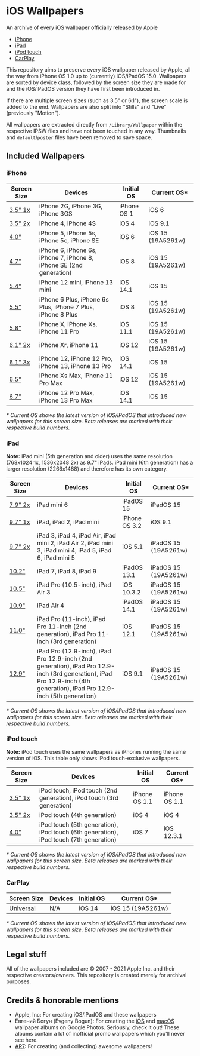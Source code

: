 # iOS Wallpapers
An archive of every iOS wallpaper officially released by Apple

- [iPhone](#iphone)
- [iPad](#ipad)
- [iPod touch](#ipod-touch)
- [CarPlay](#carplay)

This repository aims to preserve every iOS wallpaper released by Apple, all the way from iPhone OS 1.0 up to (currently) iOS/iPadOS 15.0.
Wallpapers are sorted by device class, followed by the screen size they are made for and the iOS/iPadOS version they have first been introduced in.

If there are multiple screen sizes (such as 3.5" or 6.1"), the screen scale is added to the end. Wallpapers are also split into "Stills" and "Live" (previously "Motion").

All wallpapers are extracted directly from `/Library/Wallpaper` within the respective IPSW files and have not been touched in any way. Thumbnails and `default`/`poster` files have been removed to save space.

## Included Wallpapers
### iPhone
| Screen Size | Devices | Initial OS | Current OS\* |
| -- | -- | -- | -- |
| [3.5" 1x](iPhone/3.5%22%20@1x) | iPhone 2G, iPhone 3G, iPhone 3GS | iPhone OS 1 | iOS 6 |
| [3.5" 2x](iPhone/3.5%22%20@2x) | iPhone 4, iPhone 4S | iOS 4 | iOS 9.1 |
| [4.0"](iPhone/4.0%22) | iPhone 5, iPhone 5s, iPhone 5c, iPhone SE | iOS 6 | iOS 15 (19A5261w) |
| [4.7"](iPhone/4.7%22) | iPhone 6, iPhone 6s, iPhone 7, iPhone 8, iPhone SE (2nd generation) | iOS 8 | iOS 15 (19A5261w) |
| [5.4"](iPhone/5.4%22) | iPhone 12 mini, iPhone 13 mini | iOS 14.1 | iOS 15 |
| [5.5"](iPhone/5.5%22) | iPhone 6 Plus, iPhone 6s Plus, iPhone 7 Plus, iPhone 8 Plus | iOS 8 | iOS 15 (19A5261w) |
| [5.8"](iPhone/5.8%22) | iPhone X, iPhone Xs, iPhone 11 Pro | iOS 11.1 | iOS 15 (19A5261w) |
| [6.1" 2x](iPhone/6.1%22%20%402x) | iPhone Xr, iPhone 11 | iOS 12 | iOS 15 (19A5261w) |
| [6.1" 3x](iPhone/6.1%22%20%403x) | iPhone 12, iPhone 12 Pro, iPhone 13, iPhone 13 Pro | iOS 14.1 | iOS 15 |
| [6.5"](iPhone/6.5%22) | iPhone Xs Max, iPhone 11 Pro Max | iOS 12 | iOS 15 (19A5261w) |
| [6.7"](iPhone/6.7%22) | iPhone 12 Pro Max, iPhone 13 Pro Max | iOS 14.1 | iOS 15 |

_\* Current OS shows the latest version of iOS/iPadOS that introduced new wallpapers for this screen size. Beta releases are marked with their respective build numbers._

### iPad
__Note:__ iPad mini (5th generation and older) uses the same resolution (768x1024 1x, 1536x2048 2x) as 9.7" iPads. iPad mini (6th generation) has a larger resolution (2266x1488) and therefore has its own category.

| Screen Size | Devices | Initial OS | Current OS\* |
| -- | -- | -- | -- |
| [7.9" 2x](iPad/7.9%22%20@2x) | iPad mini 6 | iPadOS 15 | iPadOS 15 |
| [9.7" 1x](iPad/9.7%22%20@1x) | iPad, iPad 2, iPad mini | iPhone OS 3.2 | iOS 9.1 |
| [9.7" 2x](iPad/9.7%22%20@2x) | iPad 3, iPad 4, iPad Air, iPad mini 2, iPad Air 2, iPad mini 3, iPad mini 4, iPad 5, iPad 6, iPad mini 5 | iOS 5.1 | iPadOS 15 (19A5261w) |
| [10.2"](iPad/10.2%22) | iPad 7, iPad 8, iPad 9 | iPadOS 13.1 | iPadOS 15 (19A5261w) |
| [10.5"](iPad/10.5%22) | iPad Pro (10.5-inch), iPad Air 3 | iOS 10.3.2 | iPadOS 15 (19A5261w) |
| [10.9"](iPad/10.9%22) | iPad Air 4 | iPadOS 14.1 | iPadOS 15 (19A5261w) |
| [11.0"](iPad/11.0%22) | iPad Pro (11-inch), iPad Pro 11-inch (2nd generation), iPad Pro 11-inch (3rd generation) | iOS 12.1 | iPadOS 15 (19A5261w) |
| [12.9"](iPad/12.9%22) | iPad Pro (12.9-inch), iPad Pro 12.9-inch (2nd generation), iPad Pro 12.9-inch (3rd generation), iPad Pro 12.9-inch (4th generation), iPad Pro 12.9-inch (5th generation) | iOS 9.1 | iPadOS 15 (19A5261w) |

_\* Current OS shows the latest version of iOS/iPadOS that introduced new wallpapers for this screen size. Beta releases are marked with their respective build numbers._

### iPod touch
__Note:__ iPod touch uses the same wallpapers as iPhones running the same version of iOS. This table only shows iPod touch-exclusive wallpapers.

| Screen Size | Devices | Initial OS | Current OS\* |
| -- | -- | -- | -- |
| [3.5" 1x](iPod%20touch/3.5%22%20%401x) | iPod touch, iPod touch (2nd generation), iPod touch (3rd generation) | iPhone OS 1.1 | iPhone OS 1.1 |
| [3.5" 2x](iPod%20touch/3.5%22%20%402x) | iPod touch (4th generation) | iOS 4 | iOS 4 |
| [4.0"](iPod%20touch/4.0%22) | iPod touch (5th generation), iPod touch (6th generation), iPod touch (7th generation) | iOS 7 | iOS 12.3.1 |

_\* Current OS shows the latest version of iOS/iPadOS that introduced new wallpapers for this screen size. Beta releases are marked with their respective build numbers._

### CarPlay

| Screen Size | Devices | Initial OS | Current OS\* |
| -- | -- | -- | -- |
| [Universal](CarPlay/Universal) | N/A | iOS 14 | iOS 15 (19A5261w) |

_\* Current OS shows the latest version of iOS/iPadOS that introduced new wallpapers for this screen size. Beta releases are marked with their respective build numbers._

## Legal stuff

All of the wallpapers included are © 2007 - 2021 Apple Inc. and their respective creators/owners. This repository is created merely for archival purposes.

## Credits & honorable mentions

* Apple, Inc: For creating iOS/iPadOS and these wallpapers
* Евгений Богун (Evgeny Bogun): For creating the [iOS](https://photos.google.com/share/AF1QipNi8VN2pw2Ya_xCV8eFgzEZmiXDy1-GwhXbqFtvXoH3HypF10as9puV8FdoVZpOZA?key=WkZjQTIxQTM5a01oZkNUYTE2ZllKTVJKZk1CMTR3) and [macOS](https://photos.google.com/share/AF1QipNNQyeVrqxBdNmBkq9ILswizuj-RYJFNt5GlxJZ90Y6hx0okrVSLKSnmFFbX7j5Mg?key=RV8tSXVJVGdfS1RIQUI0Q3RZZVhlTmw0WmhFZ2V3) wallpaper albums on Google Photos. Seriously, check it out! These albums contain a lot of inofficial promo wallpapers which you'll never see here.
* [AR7](https://twitter.com/AR72014): For creating (and collecting) awesome wallpapers!